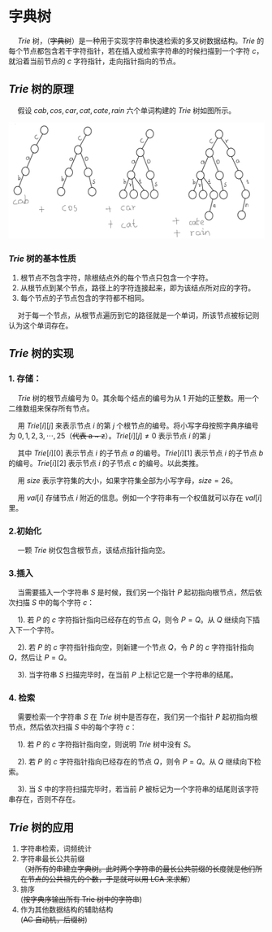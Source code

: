 # 字典树

&emsp; $Trie$ 树，（~~字典树~~）是一种用于实现字符串快速检索的多叉树数据结构。$Trie$ 的每个节点都包含若干字符指针，若在插入或检索字符串的时候扫描到一个字符 $c$，就沿着当前节点的 $c$ 字符指针，走向指针指向的节点。

## $Trie$ 树的原理

&emsp; 假设 $cab, cos, car, cat, cate, rain$ 六个单词构建的 $Trie$ 树如图所示。

![Trie Example](../20210802/TrieEg.png)

### $Trie$ 树的基本性质
1. 根节点不包含字符，除根结点外的每个节点只包含一个字符。
2. 从根节点到某个节点，路径上的字符连接起来，即为该结点所对应的字符。
3. 每个节点的子节点包含的字符都不相同。

&emsp; 对于每一个节点，从根节点遍历到它的路径就是一个单词，所该节点被标记则认为这个单词存在。

## $Trie$ 树的实现
### 1. 存储：
&emsp; $Trie$ 树的根节点编号为 $0$。其余每个结点的编号为从 $1$ 开始的正整数。用一个二维数组来保存所有节点。

&emsp; 用 $Trie[i][j]$ 来表示节点 $i$ 的第 $j$ 个根节点的编号。将小写字母按照字典序编号为 $0, 1, 2, 3, \cdots, 25$（~~代表 a ~ z~~）。$Trie[i][j] \neq 0$ 表示节点 $i$ 的第 $j$ 

&emsp; 其中 $Trie[i][0]$ 表示节点 $i$ 的子节点 $a$ 的编号。$Trie[i][1]$ 表示节点 $i$ 的子节点 $b$ 的编号。$Trie[i][2]$ 表示节点 $i$ 的子节点 $c$ 的编号。以此类推。

&emsp; 用 $size$ 表示字符集的大小，如果字符集全部为小写字母，$size = 26$。

&emsp; 用 $val[i]$ 存储节点 $i$ 附近的信息。例如一个字符串有一个权值就可以存在 $val[i]$ 里。

### 2.初始化
&emsp; 一颗 $Trie$ 树仅包含根节点，该结点指针指向空。

### 3.插入
&emsp; 当需要插入一个字符串 $S$ 是时候，我们另一个指针 $P$ 起初指向根节点，然后依次扫描 $S$ 中的每个字符 $c$：

&emsp; 1). 若 $P$ 的 $c$ 字符指针指向已经存在的节点 $Q$，则令 $P = Q$。从 $Q$ 继续向下插入下一个字符。

&emsp; 2). 若 $P$ 的 $c$ 字符指针指向空，则新建一个节点 $Q$，令 $P$ 的 $c$ 字符指针指向 $Q$，然后让 $P = Q$。

&emsp; 3). 当字符串 $S$ 扫描完毕时，在当前 $P$ 上标记它是一个字符串的结尾。

### 4. 检索
&emsp;  需要检索一个字符串 $S$ 在 $Trie$ 树中是否存在，我们另一个指针 $P$ 起初指向根节点，然后依次扫描 $S$ 中的每个字符 $c$：

&emsp; 1). 若 $P$ 的 $c$ 字符指针指向空，则说明 $Trie$ 树中没有 $S$。

&emsp; 2). 若 $P$ 的 $c$ 字符指针指向已经存在的节点 $Q$，则令 $P = Q$。从 $Q$ 继续向下检索。

&emsp; 3). 当 $S$ 中的字符扫描完毕时，若当前 $P$ 被标记为一个字符串的结尾则该字符串存在，否则不存在。

## $Trie$ 树的应用

1. 字符串检索，词频统计<br>
2. 字符串最长公共前缀<br>
   （~~对所有的串建立字典树。此时两个字符串的最长公共前缀的长度就是他们所在节点的公共祖先的个数，于是就可以用 LCA 来求解~~）
3. 排序<br>
    (~~按字典序输出所有 Trie 树中的字符串~~)
4. 作为其他数据结构的辅助结构<br>
    (~~AC 自动机，后缀树~~)


